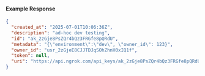 <!-- Code generated for API Clients. DO NOT EDIT. -->

#### Example Response

```json
{
  "created_at": "2025-07-01T10:06:36Z",
  "description": "ad-hoc dev testing",
  "id": "ak_2zGje8PsZQr4bQz3FRGfe8pQRdU",
  "metadata": "{\"environment\":\"dev\", \"owner_id\": 123}",
  "owner_id": "usr_2zGjeE8CJJTDJqSOhZhnH0xIQ1f",
  "token": null,
  "uri": "https://api.ngrok.com/api_keys/ak_2zGje8PsZQr4bQz3FRGfe8pQRdU"
}
```
